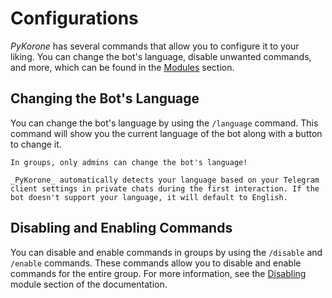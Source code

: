 # Configurations

_PyKorone_ has several commands that allow you to configure it to your liking. You can change the bot's language, disable unwanted commands, and more, which can be found in the [Modules](/modules/index) section.

## Changing the Bot's Language

You can change the bot's language by using the `/language` command. This command will show you the current language of the bot along with a button to change it.

```{warning}
In groups, only admins can change the bot's language!
```

```{note}
_PyKorone_ automatically detects your language based on your Telegram client settings in private chats during the first interaction. If the bot doesn't support your language, it will default to English.
```

## Disabling and Enabling Commands

You can disable and enable commands in groups by using the `/disable` and `/enable` commands. These commands allow you to disable and enable commands for the entire group. For more information, see the [Disabling](/modules/disabling) module section of the documentation.
